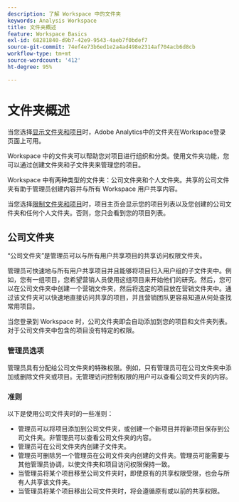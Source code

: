 ```yaml
---
description: 了解 Workspace 中的文件夹
keywords: Analysis Workspace
title: 文件夹概述
feature: Workspace Basics
exl-id: 68281840-d9b7-42e9-9543-4aeb7f0bdef7
source-git-commit: 74ef4e73b6ed1e2a4ad498e2314af704acb6d8cb
workflow-type: tm+mt
source-wordcount: '412'
ht-degree: 95%

---
```


# 文件夹概述

当您选择[显示文件夹和项目](../freeform-overview.md#show-selector)时，Adobe Analytics中的文件夹在Workspace登录页面上可用。

Workspace 中的文件夹可以帮助您对项目进行组织和分类。使用文件夹功能，您可以通过创建文件夹和子文件夹来管理您的项目。

Workspace 中有两种类型的文件夹：公司文件夹和个人文件夹。共享的公司文件夹有助于管理员创建内容并与所有 Workspace 用户共享内容。

当您选择[限制文件夹和项目](../freeform-overview.md#show-selector)时，项目主页会显示您的项目列表以及您创建的公司文件夹和任何个人文件夹。否则，您只会看到您的项目列表。


## 公司文件夹

“公司文件夹”是管理员可以与所有用户共享项目的共享访问权限文件夹。

管理员可快速地与所有用户共享项目并且能够将项目归入用户组的子文件夹中。例如，您有一组项目，您希望营销人员使用这组项目来开始他们的研究。然后，您可以在公司文件夹中创建一个营销文件夹，然后将选定的项目放在营销文件夹中。通过该文件夹可以快速地直接访问共享的项目，并且营销团队更容易知道从何处查找常用项目。

当您登录到 Workspace 时，公司文件夹即会自动添加到您的项目和文件夹列表。对于公司文件夹中包含的项目没有特定的权限。

### 管理员选项

管理员具有分配给公司文件夹的特殊权限。例如，只有管理员可在公司文件夹中添加或删除文件夹或项目。无管理访问控制权限的用户可以查看公司文件夹的内容。

<!--
![The Projects page showing the admin options.](/help/analyze/analysis-workspace/build-workspace-project/assets/admin-options.png)

Non-Admins have limited options.

![The Projects page showing the non-admin options for folders.](/help/analyze/analysis-workspace/build-workspace-project/assets/non-admin-folder-options.png)

-->

### 准则

以下是使用公司文件夹时的一些准则：

- 管理员可以将项目添加到公司文件夹，或创建一个新项目并将新项目保存到公司文件夹。非管理员可以查看公司文件夹的内容。
- 管理员可在公司文件夹内创建子文件夹。
- 管理员可删除另一个管理员在公司文件夹内创建的文件夹。管理员可能需要与其他管理员协调，以使文件夹和项目访问权限保持一致。
- 当管理员将某个项目移至公司文件夹时，即使原有的共享权限受限，也会与所有人共享该文件夹。
- 当管理员将某个项目移出公司文件夹时，将会遵循原有或以前的共享权限。


<!--
# Folders in Analysis Workspace

Folders in Analytics is a folder management system displayed on the Adobe Analytics landing page and when **Workspace** > **Projects** is selected.

Folders in Workspace helps you organize and categorize your projects for better retrieval and access. In addition, a shared Company folder allows Admins to easily create and share content with all Workspace users. 

When you have a long list of projects, navigating to a specific project has its challenges. With the folders feature, you can create folders and sub-folders to manage your projects, making it easier to find projects when you need them.

There are two types of folders in Workspace: the Company folder and personal folders.

When you log in to Workspace, the Projects home page displays a list of your projects along with the Company folder and any personal folders that you created.

![](/help/analyze/analysis-workspace/build-workspace-project/assets/landing-page2.png)

## About the Company folder {#company-folder}

The Company folder is a shared-access folder for projects that Admins can share with all users.

As an Admin, you can quickly share projects with all users and group projects into subfolders for a user group. For example, if you have a set of projects that you want your marketers to use to start their research, you can create a Marketing folder within the Company folder then place selected projects within the Marketing folder. This quickly provides direct access to shared projects and it makes it easier for the Marketing team to know where to look for common files.

When a user logs in to Workspace, the Company folder is automatically added to their project and folder list. There are no specific permissions for projects contained within the Company folder.


### Admin Options {#admin-options}

Admins have special privileges assigned to the Company folder. For example, only Admins can add or remove folders or projects in the Company folder. Users without Admin-access can view the contents of the Company folder.

![](/help/analyze/analysis-workspace/build-workspace-project/assets/admin-options.png)

Non-Admins have limited options.

![](/help/analyze/analysis-workspace/build-workspace-project/assets/non-admin-folder-options.png){width="45%"}

### Company folder guidelines {#company-folder-guidelines}

-   Admins can add projects to the Company folder or create a new project and save it to the Company folder. Non-Admins can view the contents of the Company folder.

-   Admins can create subfolders within the Company folder.

-   Admins can delete a folder within the Company folder that another admin created. Admins may need to coordinate with other Admins to keep folder and project access consistent.

-   When an Admin moves a project to the Company folder, the project is shared with everyone even if the original shared privileges were restricted.

-   When an Admin moves a project out of the Company folder, the original or previous sharing privileges are respected.


-->
